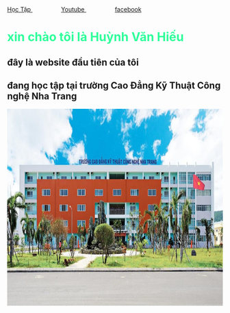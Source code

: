 <html>
 <head>
   <body background="aaa.ipg">
    <a href="https://huynhvanhieuu.github.io/index2.html"> Học Tập </a>&nbsp;&nbsp;&nbsp;&nbsp;&nbsp;&nbsp;&nbsp;&nbsp;&nbsp;&nbsp;&nbsp;&nbsp;&nbsp;&nbsp;&nbsp;&nbsp;
 <a href="https://www.youtube.com/"> Youtube </a>&nbsp;&nbsp;&nbsp;&nbsp;&nbsp;&nbsp;&nbsp;&nbsp;&nbsp;&nbsp;&nbsp;&nbsp;&nbsp;&nbsp;&nbsp;&nbsp;
  <a href="https://www.facebook.com/huynhvanhieuu"> facebook </a> 
    <h1 style="color:#2EFE9A;">xin chào tôi là Huỳnh Văn Hiếu </h1>
  <h2> đây là website đầu tiên của tôi </h2>
  <h2> đang học tập tại trường Cao Đẳng Kỹ Thuật Công nghệ Nha Trang </h2>
<img src="22.jpg" alt="c" width="660" height="460">
 </head> 
  </body>  
   </html>

